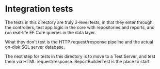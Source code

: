 # Integration tests

The tests in this directory are truly 3-level tests, in that they enter through the controllers,
test app logic in the core with repositories and reports, and run real-life EF Core queries in
the data layer.

What they don't test is the HTTP request/response pipeline and the actual on-disk SQL server database.

The next step for tests in this directory is to move to a Test Server, and test them via HTML 
request/response. ReportBuilderTest is the place to start.